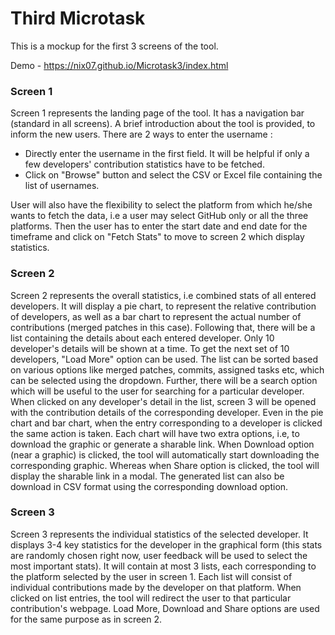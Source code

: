 # Third Microtask
This is a mockup for the first 3 screens of the tool.

Demo - https://nix07.github.io/Microtask3/index.html

### Screen 1
Screen 1 represents the landing page of the tool. It has a navigation bar (standard in all screens). A brief introduction about the tool is provided, to inform the new users. 
There are 2 ways to enter the username :
* Directly enter the username in the first field. It will be helpful if only a few developers' contribution statistics have to be fetched.
* Click on "Browse" button and select the CSV or Excel file containing the list of usernames.

User will also have the flexibility to select the platform from which he/she wants to fetch the data, i.e a user may select GitHub only or all the three platforms.
Then the user has to enter the start date and end date for the timeframe and click on "Fetch Stats" to move to screen 2 which display statistics.

### Screen 2
Screen 2 represents the overall statistics, i.e combined stats of all entered developers. It will display a pie chart, to represent the relative contribution of developers, as well as a bar chart to represent the actual number of contributions (merged patches in this case). 
Following that, there will be a list containing the details about each entered developer. Only 10 developer's details will be shown at a time. To get the next set of 10 developers, "Load More" option can be used. The list can be sorted based on various options like merged patches, commits, assigned tasks etc, which can be selected using the dropdown. Further, there will be a search option which will be useful to the user for searching for a particular developer. 
When clicked on any developer's detail in the list, screen 3 will be opened with the contribution details of the corresponding developer. Even in the pie chart and bar chart, when the entry corresponding to a developer is clicked the same action is taken.
Each chart will have two extra options, i.e, to download the graphic or generate a sharable link. When Download option (near a graphic) is clicked, the tool will automatically start downloading the corresponding graphic. Whereas when Share option is clicked, the tool will display the sharable link in a modal. The generated list can also be download in CSV format using the corresponding download option. 

### Screen 3
Screen 3 represents the individual statistics of the selected developer. It displays 3-4 key statistics for the developer in the graphical form (this stats are randomly chosen right now, user feedback will be used to select the most important stats).
It will contain at most 3 lists, each corresponding to the platform selected by the user in screen 1. Each list will consist of individual contributions made by the developer on that platform. When clicked on list entries, the tool will redirect the user to that particular contribution's webpage. Load More, Download and Share options are used for the same purpose as in screen 2.
